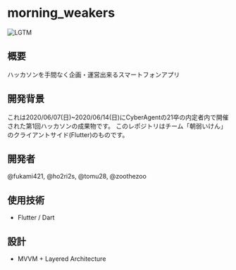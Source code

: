 # morning_weakers

![LGTM](https://i.lgtm.fun/k26.png)

## 概要

ハッカソンを手間なく企画・運営出来るスマートフォンアプリ

## 開発背景

これは2020/06/07(日)~2020/06/14(日)にCyberAgentの21卒の内定者内で開催された第1回ハッカソンの成果物です。
このレポジトリはチーム「朝弱いけん」 のクライアントサイド(Flutter)のものです。

## 開発者
@fukami421, @ho2ri2s, @tomu28, @zoothezoo

## 使用技術
- Flutter / Dart

## 設計
- MVVM + Layered Architecture

